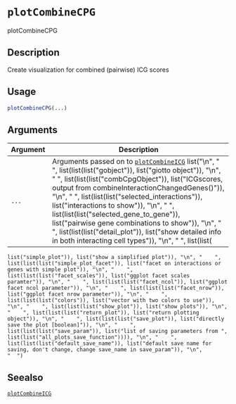 # `plotCombineCPG`

plotCombineCPG


## Description

Create visualization for combined (pairwise) ICG scores


## Usage

```r
plotCombineCPG(...)
```


## Arguments

Argument      |Description
------------- |----------------
`...`     |      Arguments passed on to [`plotCombineICG`](#plotcombineicg)   list("\n", "    ", list(list(list("gobject")), list("giotto object")), "\n", "    ", list(list(list("combCpgObject")), list("ICGscores, output from combineInteractionChangedGenes()")), "\n", "    ", list(list(list("selected_interactions")), list("interactions to show")), "\n", "    ", list(list(list("selected_gene_to_gene")), list("pairwise gene combinations to show")), "\n", "    ", list(list(list("detail_plot")), list("show detailed info in both interacting cell types")), "\n", "    ", list(list(
    list("simple_plot")), list("show a simplified plot")), "\n", "    ", list(list(list("simple_plot_facet")), list("facet on interactions or genes with simple plot")), "\n", "    ", list(list(list("facet_scales")), list("ggplot facet scales paramter")), "\n", "    ", list(list(list("facet_ncol")), list("ggplot facet ncol parameter")), "\n", "    ", list(list(list("facet_nrow")), list("ggplot facet nrow parameter")), "\n", "    ", list(list(list("colors")), list("vector with two colors to use")), 
    "\n", "    ", list(list(list("show_plot")), list("show plots")), "\n", "    ", list(list(list("return_plot")), list("return plotting object")), "\n", "    ", list(list(list("save_plot")), list("directly save the plot [boolean]")), "\n", "    ", list(list(list("save_param")), list("list of saving parameters from ", list(list("all_plots_save_function")))), "\n", "    ", list(list(list("default_save_name")), list("default save name for saving, don't change, change save_name in save_param")), "\n", 
    "  ")


## Seealso

[`plotCombineICG`](#plotcombineicg)


